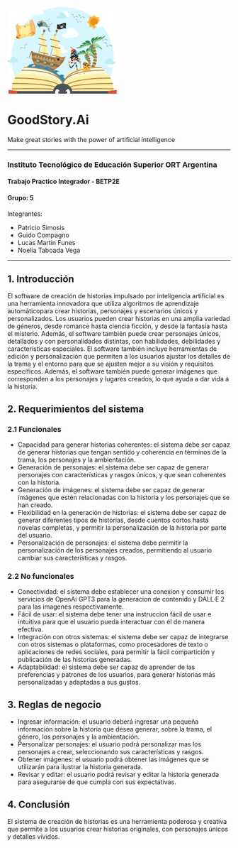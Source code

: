 ![alt text](https://github.com/psimosis/goodstory.ai/blob/main/images/logo_goodstoryai.png?raw=true)
# GoodStory.Ai

Make great stories with the power of artificial intelligence
***
### Instituto Tecnológico de Educación Superior ORT Argentina 
#### Trabajo Practico Integrador - BETP2E
#### Grupo: 5

Integrantes:

- Patricio Simosis
- Guido Compagno
- Lucas Martin Funes
- Noelia Taboada Vega

***

## 1. Introducción
El software de creación de historias impulsado por inteligencia artificial es una herramienta innovadora que utiliza algoritmos de aprendizaje automáticopara crear historias, personajes y escenarios únicos y personalizados.
Los usuarios pueden crear historias en una amplia variedad de géneros, desde romance hasta ciencia ficción, y desde la fantasía hasta el misterio. Además, el software también puede crear personajes únicos, detallados y con personalidades distintas, con habilidades, debilidades y características especiales.
El software también incluye herramientas de edición y personalización que permiten a los usuarios ajustar los detalles de la trama y el entorno para que se ajusten mejor a su visión y requisitos específicos. Además, el software también puede generar imágenes que corresponden a los personajes y lugares creados, lo que ayuda a dar vida a la historia.

## 2. Requerimientos del sistema

### 2.1 Funcionales

- Capacidad para generar historias coherentes: el sistema debe ser capaz de generar historias que tengan sentido y coherencia en términos de la trama, los personajes y la ambientación.
- Generación de personajes: el sistema debe ser capaz de generar personajes con características y rasgos únicos, y que sean coherentes con la historia.
- Generación de imágenes: el sistema debe ser capaz de generar imágenes que estén relacionadas con la historia y los personajes que se han creado.
- Flexibilidad en la generación de historias: el sistema debe ser capaz de generar diferentes tipos de historias, desde cuentos cortos hasta novelas completas, y permitir la personalización de la historia por parte del usuario.
- Personalización de personajes: el sistema debe permitir la personalización de los personajes creados, permitiendo al usuario cambiar sus características y rasgos.

### 2.2 No funcionales

- Conectividad: el sistema debe establecer una conexion y consumir los servicios de OpenAi GPT3 para la generacion de contenido y DALL·E 2 para las imagenes respectivamente.
- Fácil de usar: el sistema debe tener una instruccion fácil de usar e intuitiva para que el usuario pueda interactuar con él de manera efectiva.
- Integración con otros sistemas: el sistema debe ser capaz de integrarse con otros sistemas o plataformas, como procesadores de texto o aplicaciones de redes sociales, para permitir la fácil compartición y publicación de las historias generadas.
- Adaptabilidad: el sistema debe ser capaz de aprender de las preferencias y patrones de los usuarios, para generar historias más personalizadas y adaptadas a sus gustos.

## 3. Reglas de negocio

- Ingresar información: el usuario deberá ingresar una pequeña información sobre la historia que desea generar, sobre la trama, el género, los personajes y la ambientación.
- Personalizar personajes: el usuario podrá personalizar mas los personajes a crear, seleccionando sus características y rasgos.
- Obtener imágenes: el usuario podrá obtener las imágenes que se utilizarán para ilustrar la historia generada.
- Revisar y editar: el usuario podrá revisar y editar la historia generada para asegurarse de que cumpla con sus expectativas.

## 4. Conclusión
El sistema de creación de historias es una herramienta poderosa y creativa que permite a los usuarios crear historias originales, con personajes únicos y detalles vívidos.
